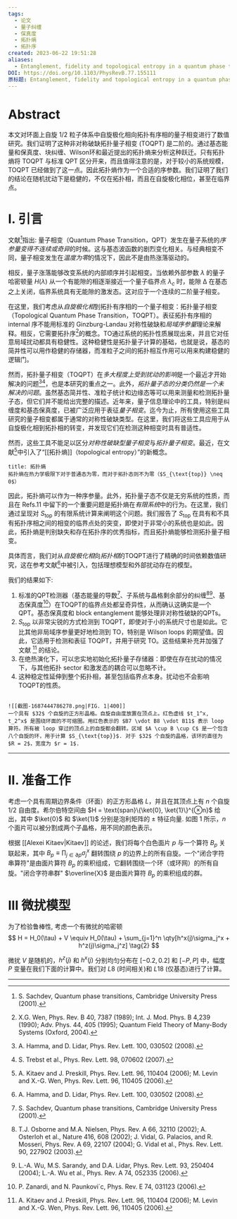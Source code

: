 ```yaml
---
tags:
  - 论文
  - 量子纠缠
  - 保真度
  - 拓扑熵
  - 拓扑序
created: 2023-06-22 19:51:28
aliases:
  - Entanglement, fidelity and topological entropy in a quantum phase transition to topological order
DOI: https://doi.org/10.1103/PhysRevB.77.155111
原标题: Entanglement, fidelity and topological entropy in a quantum phase transition to topological order
---
```

# Abstract

本文对环面上自旋 $1/2$ 粒子体系中自旋极化相向拓扑有序相的量子相变进行了数值研究。我们证明了这种非对称破缺拓扑量子相变 (TOQPT) 是二阶的。通过基态能量和保真度、块纠缠、Wilson环和最近提出的拓扑熵来分析这种跃迁。只有拓扑熵将 TOQPT 与标准 QPT 区分开来，而且值得注意的是，对于较小的系统规模，TOQPT 已经做到了这一点。因此拓扑熵作为一个合适的序参数。我们证明了我们的结论在随机扰动下是稳健的，不仅在拓扑相，而且在自旋极化相位，甚至在临界点。

# I. 引言

文献[^1]指出: 量子相变（Quantum Phase Transition，QPT）发生在量子系统的*序参量变得不连续或奇异*的时候。这与基态波函数的剧烈变化相关。与经典相变不同，量子相变发生在*温度为零*的情况下，因此不是由热涨落驱动的。

相反，量子涨落能够改变系统的内部顺序并引起相变。当依赖外部参数 $λ$ 的量子哈密顿量 $H(λ)$ 从一个有能隙的相逐渐接近一个量子临界点 $λ_c$ 时，能隙 $∆$ 在基态之上关闭，临界系统具有无能隙的激发态。这对应于一个连续的二阶量子相变。

在这里，我们考虑从*自旋极化相*到拓扑有序相的一个量子相变：拓扑量子相变（Topological Quantum Phase Transition，TOQPT）。表征拓扑有序相的 internal 序不能用标准的 Ginzburg-Landau 对称性破缺和*局域序参量*理论来解释。相反，它需要拓扑序[^2]的概念。TO通过系统的拓扑性质展现出来，并且它对任意局域扰动都具有稳健性。这种稳健性是拓扑量子计算的基础，也就是说，基态的简并性可以用作稳健的存储器，而准粒子之间的拓扑相互作用可以用来构建稳健的逻辑门。

然而，拓扑量子相变（TOQPT）在*多大程度上受到扰动的影响*是一个最近才开始解决的问题[^6][^7]，也是本研究的重点之一。此外，*拓扑量子态的分类仍然是一个未解决的问题*。虽然基态简并性、准粒子统计和边缘态等可以用来测量和检测拓扑量子态，但它们并不能给出完整的描述。近年来，量子信息理论中的工具，特别是纠缠度和基态保真度，已被广泛应用于表征*量子相变*。迄今为止，所有使用这些工具研究的量子相变都属于通常的对称性破缺类型。在这里，我们将这些工具应用于从自旋极化相到拓扑相的转变，并发现它们在检测这种相变时具有普适性。

然而，这些工具不能足以区分*对称性破缺型量子相变*与*拓扑量子相变*。最近，在文献[^11]中引入了“[[拓扑熵]]（topological entropy）”的新概念。

```ad-note
title: 拓扑熵
拓扑熵在热力学极限下对于普通态为零，而对于拓扑态则不为零（$S_{\text{top}} \neq 0$）
```


因此，拓扑熵可以作为一种序参量。此外，拓扑量子态不仅是无穷系统的性质，而且在 Refs.11 中留下的一个重要问题是拓扑熵在*有限系统*中的行为。在这里，我们通过呈现对 $S_{\text{top}}$ 的有限系统计算来阐明这个问题。我们报告了 $S_{\text{top}}$ 在具有和不具有拓扑序相之间的相变的临界点处的突变，即使对于非常小的系统也是如此。因此，拓扑熵是判别缺失和存在拓扑序的优秀指标，而且拓扑熵能够检测拓扑量子相变。

具体而言，我们对从*自旋极化相*向*拓扑相*的TOQPT进行了精确的时间依赖数值研究，这在参考文献[^6]中被引入，包括理想模型和外部扰动存在的模型。

我们的结果如下: 
1. 标准的QPT检测器（基态能量的导数[^1]、子系统与晶格剩余部分的纠缠[^8][^9]、基态保真度[^10]）在TOQPT的临界点处都呈奇异性，从而确认这确实是一个QPT。基态保真度和 block entanglement 能够处理非对称性破缺的QPTs。
2. $S_{\text{top}}$ 以非常尖锐的方式检测到 TOQPT，即使对于小的系统尺寸也是如此。它比其他非局域序参量更好地检测到 TO，特别是 Wilson loops 的期望值。因此，它适用于检测和表征 TOQPT，并用于研究 TO。这些结果补充并加强了文献 [^11] 的结论。
3. 在绝热演化下，可以忠实地初始化拓扑量子存储器：即使在存在扰动的情况下，与其他拓扑 sector 和激发态的耦合可以忽略不计。
4. 这种稳定性延伸到整个拓扑相，甚至包括临界点本身。扰动也不会影响TOQPT的性质。

```ad-seealso

![[截图-1687444786278.png|FIG. 1|400]]
一个具有 $32$ 个自旋的正方形晶格。自旋自由度放置在顶点上。红色虚线 $t_1^x, t_2^x$ 是围绕环面的不可缩圈。用红色表示的 $B7 \vdot B8 \vdot B11$ 表示 loop 算符。所有被 loop 穿过的顶点上的自旋都会翻转。区域 $A \cup B \cup C$ 是一个包含八个自旋的环，用于计算 $S_{\text{top}}$. 对于 $32$ 个自旋的晶格，该环的直径为 $R = 2$，宽度为 $r = 1$.
```


---

# II. 准备工作

考虑一个具有周期边界条件（环面）的正方形晶格 $L$，并且在其顶点上有 $n$ 个自旋 $1/2$ 自由度。希尔伯特空间由 $H = \text{span}\{\ket{0}, \ket{1}\}^{⊗n}$ 给出，其中 $\ket{0}$ 和 $\ket{1}$ 分别是泡利矩阵的 $\pm$ 特征向量. 如图 1 所示，$n$ 个面片可以被分割成两个子晶格，用不同的颜色表示。

根据 [[Alexei Kitaev|Kitaev]] 的论述，我们将每个白色面片 $p$ 与一个算符 $B_p$ 关联起来，其中 $B_p\equiv \prod_{j∈∂p} σ^x_j$ 翻转围绕 $p$ 的边界上的所有自旋。一个"闭合字符串算符"是由面片算符 $B_p$ 的乘积组成，它翻转围绕一个环（或环网）的所有自旋。"闭合字符串群" $\overline{X}$ 是由面片算符 $B_p$ 的乘积组成的群。

# III 微扰模型
为了检验鲁棒性, 考虑一个有微扰的哈密顿
$$
H = H_0(\tau) + V \equiv
H_0(\tau) + \sum_{j=1}^n \qty[h^x(j)\sigma_j^x + h^z(j)\sigma_j^z] \tag{2}
$$

微扰 $V$ 是随机的，$h^z(j)$ 和 $h^x(j)$ 分别均匀分布在 $[−0.2,0.2]$ 和 $[−P, P]$ 中，幅度 $P$ 变量在我们下面的计算中。我们对 $L8$ (时间相关)和 $L18$ (仅基态)进行了计算。

---


[^1]: S. Sachdev, Quantum phase transitions, Cambridge University Press (2001).
[^2]: X.G. Wen, Phys. Rev. B 40, 7387 (1989); Int. J. Mod. Phys. B 4,239 (1990); Adv. Phys. 44, 405 (1995); Quantum Field Theory of Many-Body Systems (Oxford, 2004).
[^3]: X.-G. Wen and Q. Niu, Phys. Rev. B 41, 9377 (1990).
[^4]: A.Y. Kitaev Annals Phys. 303, 2 (2003).
[^5]: M.H. Freedman et al, Bull. Amer. Math. Soc. 40, 31 (2003).
[^6]: A. Hamma, and D. Lidar, Phys. Rev. Lett. 100, 030502 (2008).
[^7]: S. Trebst et al., Phys. Rev. Lett. 98, 070602 (2007).
[^8]: T.J. Osborne and M.A. Nielsen, Phys. Rev. A 66, 32110 (2002); A. Osterloh et al., Nature 416, 608 (2002); J. Vidal, G. Palacios, and R. Mosseri, Phys. Rev. A 69, 22107 (2004); G. Vidal et al., Phys. Rev. Lett. 90, 227902 (2003).
[^9]: L.-A. Wu, M.S. Sarandy, and D.A. Lidar, Phys. Rev. Lett. 93, 250404 (2004); L.-A. Wu et al., Phys. Rev. A 74, 052335 (2006).
[^10]: P. Zanardi, and N. Paunkovi´c, Phys. Rev. E 74, 031123 (2006).
[^11]: A. Kitaev and J. Preskill, Phys. Rev. Lett. 96, 110404 (2006); M. Levin and X.-G. Wen, Phys. Rev. Lett. 96, 110405 (2006).
[^12]: A. Hamma, P. Zanardi, and X.-G. Wen, Phys. Rev. B 72 035307 (2005).
[^13]: A. Hamma, R. Ionicioiu, and P. Zanardi, Phys.Lett. A 337, 22 (2005).
[^14]: A. Hamma, R. Ionicioiu, and P. Zanardi, Phys. Rev. A 71, 022315 (2005).
[^15]: W. H. Press et al, Numerical Recipes, pp.462-469, Cambridge University Press (1992).
[^16]: E. R. Gagliano et al., Phys. Rev. B 34, 1677 (1986).
[^17]: S. Elitzur, Phys. Rev. D 12, 3978 (1975).
[^18]: C. Castelnovo and C. Chamon, eprint arXiv:0707.2084.
[^19]: H.T. Quan et al. Phys. Rev. Lett. 96, 140604 (2006).
[^20]: L. Campos Venuti, and P. Zanardi,Phys. Rev. Lett. 99, 095701 (2007).
[^21]: D. Beckman et al.,Phys. Rev. D 65, 065022 (2002).
